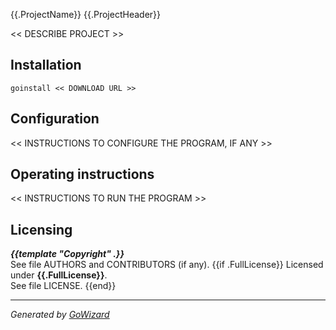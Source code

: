 {{.ProjectName}}
{{.ProjectHeader}}

<< DESCRIBE PROJECT >>


## Installation

	goinstall << DOWNLOAD URL >>


## Configuration

<< INSTRUCTIONS TO CONFIGURE THE PROGRAM, IF ANY >>


## Operating instructions

<< INSTRUCTIONS TO RUN THE PROGRAM >>


## Licensing

***{{template "Copyright" .}}***  
See file AUTHORS and CONTRIBUTORS (if any).
{{if .FullLicense}}
Licensed under **{{.FullLicense}}**.  
See file LICENSE.
{{end}}

* * *
*Generated by [GoWizard](http://github.com/kless/Go-Wizard)*

